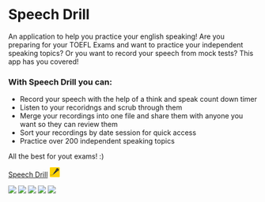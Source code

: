 # Speech Drill
An application to help you practice your english speaking!
Are you preparing for your TOEFL Exams and want to practice your independent speaking topics? Or you want to record your speech from mock tests? 
This app has you covered!

### With Speech Drill you can:

* Record your speech with the help of a think and speak count down timer
* Listen to your recoridngs and scrub through them
* Merge your recordings into one file and share them with anyone you want so they can review them
* Sort your recordings by date session for quick access
* Practice over 200 independent speaking topics

All the best for yout exams! :)

[Speech Drill](https://itunes.apple.com/us/app/speech-drill/id1433796147?ls=1&mt=8) ![Speech Drill Logo](/TOEFL-Speaking/Assets.xcassets/AppIcon.appiconset/Icon-App-20x20@1x.png)

<img src="https://github.com/parthv21/TOEFL-Speaking/blob/master/UI_Screen_Shots/success.png" width="19%"> <img src="https://github.com/parthv21/TOEFL-Speaking/blob/master/UI_Screen_Shots/delete.png" width="19%"> <img src="https://github.com/parthv21/TOEFL-Speaking/blob/master/UI_Screen_Shots/export.png" width="19%"> <img src="https://github.com/parthv21/TOEFL-Speaking/blob/master/UI_Screen_Shots/test.png" width="19%"> <img src="https://github.com/parthv21/TOEFL-Speaking/blob/master/UI_Screen_Shots/info.png" width="19%"> 
